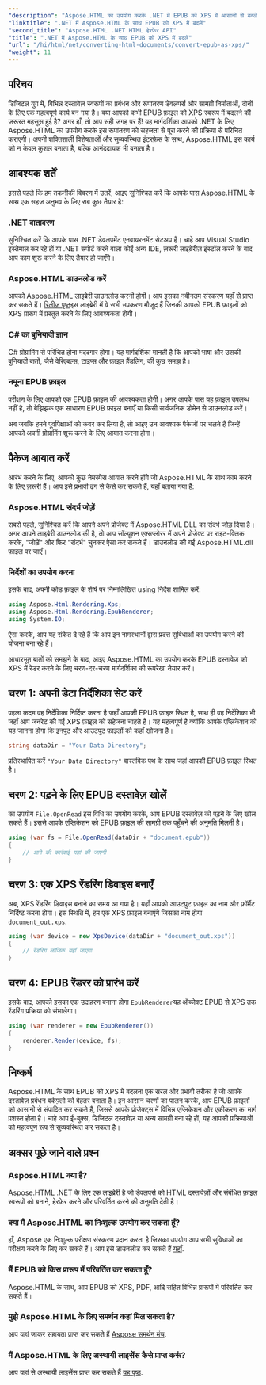 ```yaml
---
"description": "Aspose.HTML का उपयोग करके .NET में EPUB को XPS में आसानी से बदलें। दस्तावेज़ों को आसानी से रेंडर करने के लिए हमारी चरण-दर-चरण मार्गदर्शिका का पालन करें।"
"linktitle": ".NET में Aspose.HTML के साथ EPUB को XPS में बदलें"
"second_title": "Aspose.HTML .NET HTML हेरफेर API"
"title": ".NET में Aspose.HTML के साथ EPUB को XPS में बदलें"
"url": "/hi/html/net/converting-html-documents/convert-epub-as-xps/"
"weight": 11
---
```


## परिचय

डिजिटल युग में, विभिन्न दस्तावेज़ स्वरूपों का प्रबंधन और रूपांतरण डेवलपर्स और सामग्री निर्माताओं, दोनों के लिए एक महत्वपूर्ण कार्य बन गया है। क्या आपको कभी EPUB फ़ाइल को XPS स्वरूप में बदलने की ज़रूरत महसूस हुई है? अगर हाँ, तो आप सही जगह पर हैं! यह मार्गदर्शिका आपको .NET के लिए Aspose.HTML का उपयोग करके इस रूपांतरण को सहजता से पूरा करने की प्रक्रिया से परिचित कराएगी। अपनी शक्तिशाली विशेषताओं और सुव्यवस्थित इंटरफ़ेस के साथ, Aspose.HTML इस कार्य को न केवल कुशल बनाता है, बल्कि आनंददायक भी बनाता है।

## आवश्यक शर्तें

इससे पहले कि हम तकनीकी विवरण में उतरें, आइए सुनिश्चित करें कि आपके पास Aspose.HTML के साथ एक सहज अनुभव के लिए सब कुछ तैयार है:

### .NET वातावरण
सुनिश्चित करें कि आपके पास .NET डेवलपमेंट एनवायरनमेंट सेटअप है। चाहे आप Visual Studio इस्तेमाल कर रहे हों या .NET सपोर्ट करने वाला कोई अन्य IDE, ज़रूरी लाइब्रेरीज़ इंस्टॉल करने के बाद आप काम शुरू करने के लिए तैयार हो जाएँगे।

### Aspose.HTML डाउनलोड करें
आपको Aspose.HTML लाइब्रेरी डाउनलोड करनी होगी। आप इसका नवीनतम संस्करण यहाँ से प्राप्त कर सकते हैं। [रिलीज़ पृष्ठ](https://releases.aspose.com/html/net/)इस लाइब्रेरी में वे सभी उपकरण मौजूद हैं जिनकी आपको EPUB फ़ाइलों को XPS प्रारूप में प्रस्तुत करने के लिए आवश्यकता होगी।

### C# का बुनियादी ज्ञान
C# प्रोग्रामिंग से परिचित होना मददगार होगा। यह मार्गदर्शिका मानती है कि आपको भाषा और उसकी बुनियादी बातों, जैसे वेरिएबल्स, टाइप्स और फ़ाइल हैंडलिंग, की कुछ समझ है।

### नमूना EPUB फ़ाइल
परीक्षण के लिए आपको एक EPUB फ़ाइल की आवश्यकता होगी। अगर आपके पास यह फ़ाइल उपलब्ध नहीं है, तो बेझिझक एक साधारण EPUB फ़ाइल बनाएँ या किसी सार्वजनिक डोमेन से डाउनलोड करें।

अब जबकि हमने पूर्वापेक्षाओं को कवर कर लिया है, तो आइए उन आवश्यक पैकेजों पर चलते हैं जिन्हें आपको अपनी प्रोग्रामिंग शुरू करने के लिए आयात करना होगा।

## पैकेज आयात करें

आरंभ करने के लिए, आपको कुछ नेमस्पेस आयात करने होंगे जो Aspose.HTML के साथ काम करने के लिए ज़रूरी हैं। आप इसे प्रभावी ढंग से कैसे कर सकते हैं, यहाँ बताया गया है:

### Aspose.HTML संदर्भ जोड़ें
सबसे पहले, सुनिश्चित करें कि आपने अपने प्रोजेक्ट में Aspose.HTML DLL का संदर्भ जोड़ दिया है। अगर आपने लाइब्रेरी डाउनलोड की है, तो आप सॉल्यूशन एक्सप्लोरर में अपने प्रोजेक्ट पर राइट-क्लिक करके, "जोड़ें" और फिर "संदर्भ" चुनकर ऐसा कर सकते हैं। डाउनलोड की गई Aspose.HTML.dll फ़ाइल पर जाएँ।

### निर्देशों का उपयोग करना
इसके बाद, अपनी कोड फ़ाइल के शीर्ष पर निम्नलिखित using निर्देश शामिल करें:

```csharp
using Aspose.Html.Rendering.Xps;
using Aspose.Html.Rendering.EpubRenderer;
using System.IO;
```

ऐसा करके, आप यह संकेत दे रहे हैं कि आप इन नामस्थानों द्वारा प्रदत्त सुविधाओं का उपयोग करने की योजना बना रहे हैं।

आधारभूत बातों को समझने के बाद, आइए Aspose.HTML का उपयोग करके EPUB दस्तावेज़ को XPS में रेंडर करने के लिए चरण-दर-चरण मार्गदर्शिका की रूपरेखा तैयार करें।

## चरण 1: अपनी डेटा निर्देशिका सेट करें

पहला कदम वह निर्देशिका निर्दिष्ट करना है जहाँ आपकी EPUB फ़ाइल स्थित है, साथ ही वह निर्देशिका भी जहाँ आप जनरेट की गई XPS फ़ाइल को सहेजना चाहते हैं। यह महत्वपूर्ण है क्योंकि आपके एप्लिकेशन को यह जानना होगा कि इनपुट और आउटपुट फ़ाइलों को कहाँ खोजना है।

```csharp
string dataDir = "Your Data Directory";
```

प्रतिस्थापित करें `"Your Data Directory"` वास्तविक पथ के साथ जहां आपकी EPUB फ़ाइल स्थित है।

## चरण 2: पढ़ने के लिए EPUB दस्तावेज़ खोलें

का उपयोग `File.OpenRead` इस विधि का उपयोग करके, आप EPUB दस्तावेज़ को पढ़ने के लिए खोल सकते हैं। इससे आपके एप्लिकेशन को EPUB फ़ाइल की सामग्री तक पहुँचने की अनुमति मिलती है।

```csharp
using (var fs = File.OpenRead(dataDir + "document.epub"))
{
    // आगे की कार्रवाई यहां की जाएगी
}
```

## चरण 3: एक XPS रेंडरिंग डिवाइस बनाएँ

अब, XPS रेंडरिंग डिवाइस बनाने का समय आ गया है। यहाँ आपको आउटपुट फ़ाइल का नाम और फ़ॉर्मैट निर्दिष्ट करना होगा। इस स्थिति में, हम एक XPS फ़ाइल बनाएंगे जिसका नाम होगा `document_out.xps`.

```csharp
using (var device = new XpsDevice(dataDir + "document_out.xps"))
{
    // रेंडरिंग लॉजिक यहाँ जाएगा
}
```

## चरण 4: EPUB रेंडरर को प्रारंभ करें

इसके बाद, आपको इसका एक उदाहरण बनाना होगा `EpubRenderer`यह ऑब्जेक्ट EPUB से XPS तक रेंडरिंग प्रक्रिया को संभालेगा।

```csharp
using (var renderer = new EpubRenderer())
{
    renderer.Render(device, fs);
}
```

## निष्कर्ष

Aspose.HTML के साथ EPUB को XPS में बदलना एक सरल और प्रभावी तरीका है जो आपके दस्तावेज़ प्रबंधन वर्कफ़्लो को बेहतर बनाता है। इन आसान चरणों का पालन करके, आप EPUB फ़ाइलों को आसानी से संपादित कर सकते हैं, जिससे आपके प्रोजेक्ट्स में विभिन्न एप्लिकेशन और एकीकरण का मार्ग प्रशस्त होता है। चाहे आप ई-बुक्स, डिजिटल दस्तावेज़ या अन्य सामग्री बना रहे हों, यह आपकी प्रक्रियाओं को महत्वपूर्ण रूप से सुव्यवस्थित कर सकता है। 

## अक्सर पूछे जाने वाले प्रश्न

### Aspose.HTML क्या है?
Aspose.HTML .NET के लिए एक लाइब्रेरी है जो डेवलपर्स को HTML दस्तावेज़ों और संबंधित फ़ाइल स्वरूपों को बनाने, हेरफेर करने और परिवर्तित करने की अनुमति देती है।

### क्या मैं Aspose.HTML का निःशुल्क उपयोग कर सकता हूँ?
हाँ, Aspose एक निःशुल्क परीक्षण संस्करण प्रदान करता है जिसका उपयोग आप सभी सुविधाओं का परीक्षण करने के लिए कर सकते हैं। आप इसे डाउनलोड कर सकते हैं [यहाँ](https://releases.aspose.com/).

### मैं EPUB को किस प्रारूप में परिवर्तित कर सकता हूँ?
Aspose.HTML के साथ, आप EPUB को XPS, PDF, आदि सहित विभिन्न प्रारूपों में परिवर्तित कर सकते हैं।

### मुझे Aspose.HTML के लिए समर्थन कहां मिल सकता है?
आप यहां जाकर सहायता प्राप्त कर सकते हैं [Aspose समर्थन मंच](https://forum.aspose.com/c/html/29).

### मैं Aspose.HTML के लिए अस्थायी लाइसेंस कैसे प्राप्त करूं?
आप यहां से अस्थायी लाइसेंस प्राप्त कर सकते हैं [यह पृष्ठ](https://purchase.conholdate.com/temporary-license/).